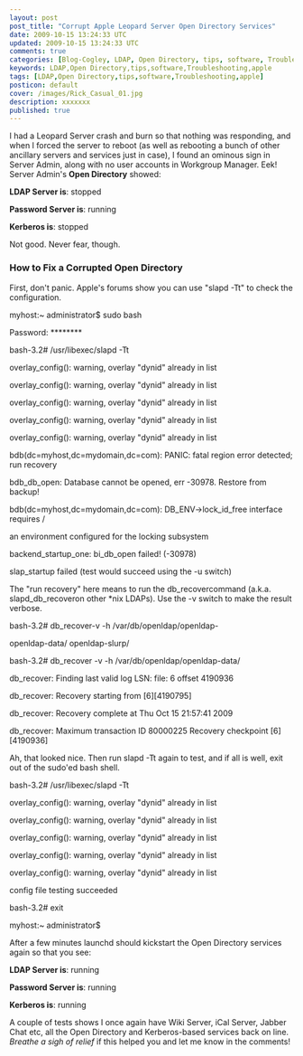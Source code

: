 ```yaml
---           
layout: post
post_title: "Corrupt Apple Leopard Server Open Directory Services"
date: 2009-10-15 13:24:33 UTC
updated: 2009-10-15 13:24:33 UTC
comments: true
categories: [Blog-Cogley, LDAP, Open Directory, tips, software, Troubleshooting, apple]
keywords: LDAP,Open Directory,tips,software,Troubleshooting,apple
tags: [LDAP,Open Directory,tips,software,Troubleshooting,apple]
posticon: default
cover: /images/Rick_Casual_01.jpg
description: xxxxxxx
published: true
---
```

 

I had a Leopard Server crash and burn so that nothing was responding, and when I forced the server to reboot (as well as rebooting a bunch of other ancillary servers and services just in case), I found an ominous sign in Server Admin, along with no user accounts in Workgroup Manager. Eek! Server Admin's **Open Directory** showed: 


> 


**LDAP Server is**: stopped


**Password Server is**: running


**Kerberos is**: stopped





Not good. Never fear, though. 


### How to Fix a Corrupted Open Directory



First, don't panic. Apple's forums show you can use "slapd -Tt" to check the configuration. 


> 


myhost:~ administrator$ sudo bash


Password: ********


bash-3.2# /usr/libexec/slapd -Tt


overlay_config(): warning, overlay "dynid" already in list


overlay_config(): warning, overlay "dynid" already in list


overlay_config(): warning, overlay "dynid" already in list


overlay_config(): warning, overlay "dynid" already in list


overlay_config(): warning, overlay "dynid" already in list


bdb(dc=myhost,dc=mydomain,dc=com): PANIC: fatal region error detected; run recovery


bdb_db_open: Database cannot be opened, err -30978. Restore from backup!


bdb(dc=myhost,dc=mydomain,dc=com): DB_ENV->lock_id_free interface requires /


   an environment configured for the locking subsystem


backend_startup_one: bi_db_open failed! (-30978)


slap_startup failed (test would succeed using the -u switch)





The "run recovery" here means to run the db_recovercommand (a.k.a. slapd_db_recoveron other *nix LDAPs). Use the -v switch to make the result verbose. 


> 


bash-3.2# db_recover-v -h /var/db/openldap/openldap-


openldap-data/  openldap-slurp/ 


bash-3.2# db_recover -v -h /var/db/openldap/openldap-data/


db_recover: Finding last valid log LSN: file: 6 offset 4190936


db_recover: Recovery starting from [6][4190795]


db_recover: Recovery complete at Thu Oct 15 21:57:41 2009


db_recover: Maximum transaction ID 80000225 Recovery checkpoint [6][4190936]





Ah, that looked nice. Then run slapd -Tt again to test, and if all is well, exit out of the sudo'ed bash shell. 


> 


bash-3.2# /usr/libexec/slapd -Tt


overlay_config(): warning, overlay "dynid" already in list


overlay_config(): warning, overlay "dynid" already in list


overlay_config(): warning, overlay "dynid" already in list


overlay_config(): warning, overlay "dynid" already in list


overlay_config(): warning, overlay "dynid" already in list


config file testing succeeded


bash-3.2# exit


myhost:~ administrator$





After a few minutes launchd should kickstart the Open Directory services again so that you see: 


> 


**LDAP Server is**: running


**Password Server is**: running


**Kerberos is**: running





A couple of tests shows I once again have Wiki Server, iCal Server, Jabber Chat etc, all the Open Directory and Kerberos-based services back on line. _Breathe a sigh of relief_ if this helped you and let me know in the comments! 

